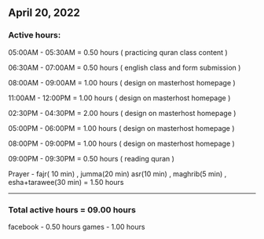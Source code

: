 ## April 20, 2022
### Active hours:

05:00AM - 05:30AM     = 0.50 hours ( practicing quran class content )

06:30AM - 07:00AM     = 0.50 hours ( english class and form submission )

08:00AM - 09:00AM     = 1.00 hours ( design on masterhost homepage )

11:00AM - 12:00PM     = 1.00 hours ( design on masterhost homepage )

02:30PM - 04:30PM     = 2.00 hours ( design on masterhost homepage )

05:00PM - 06:00PM     = 1.00 hours ( design on masterhost homepage )

08:00PM - 09:00PM     = 1.00 hours ( design on masterhost homepage )

09:00PM - 09:30PM     = 0.50 hours ( reading quran )

Prayer - fajr( 10 min) , jumma(20 min) asr(10 min) , maghrib(5 min) , esha+tarawee(30 min) = 1.50 hours

----------------------------------------------------

### Total active hours = 09.00 hours

facebook - 0.50 hours
games - 1.00 hours